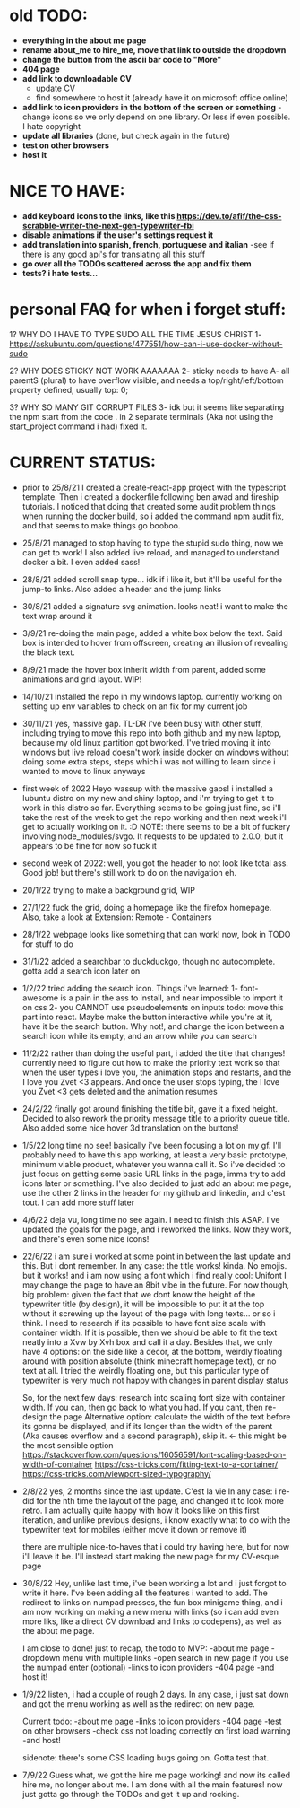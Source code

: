 # old TODO:

- **everything in the about me page**
- **rename about_me to hire_me, move that link to outside the dropdown**
- **change the button from the ascii bar code to "More"**
- **404 page**
- **add link to downloadable CV**
  - update CV
  - find somewhere to host it (already have it on microsoft office online)
- **add link to icon providers in the bottom of the screen or something**
  -change icons so we only depend on one library. Or less if even possible. I hate copyright
- **update all libraries** (done, but check again in the future)
- **test on other browsers**
- **host it**

# NICE TO HAVE:

- **add keyboard icons to the links, like this https://dev.to/afif/the-css-scrabble-writer-the-next-gen-typewriter-fbi**
- **disable animations if the user's settings request it**
- **add translation into spanish, french, portuguese and italian**
  -see if there is any good api's for translating all this stuff
- **go over all the TODOs scattered across the app and fix them**
- **tests? i hate tests...**

# personal FAQ for when i forget stuff:

1? WHY DO I HAVE TO TYPE SUDO ALL THE TIME JESUS CHRIST
1- https://askubuntu.com/questions/477551/how-can-i-use-docker-without-sudo

2? WHY DOES STICKY NOT WORK AAAAAAA
2- sticky needs to have A- all parentS (plural) to have overflow visible, and needs a top/right/left/bottom property defined, usually top: 0;

3? WHY SO MANY GIT CORRUPT FILES
3- idk but it seems like separating the npm start from the code . in 2 separate terminals (Aka not using the start_project command i had) fixed it.

# CURRENT STATUS:

- prior to 25/8/21
  I created a create-react-app project with the typescript template.
  Then i created a dockerfile following ben awad and fireship tutorials.
  I noticed that doing that created some audit problem things when running the docker build, so i added the command npm audit fix, and that seems to make things go booboo.

- 25/8/21
  managed to stop having to type the stupid sudo thing, now we can get to work! I also added live reload, and managed to understand docker a bit. I even added sass!

- 28/8/21
  added scroll snap type... idk if i like it, but it'll be useful for the jump-to links. Also added a header and the jump links

- 30/8/21
  added a signature svg animation. looks neat! i want to make the text wrap around it

- 3/9/21
  re-doing the main page, added a white box below the text. Said box is intended to hover from offscreen, creating an illusion of revealing the black text.

- 8/9/21
  made the hover box inherit width from parent, added some animations and grid layout. WIP!

- 14/10/21
  installed the repo in my windows laptop. currently working on setting up env variables to check on an fix for my current job

- 30/11/21
  yes, massive gap. TL-DR i've been busy with other stuff, including trying to move this repo into both github and my new laptop, because my old linux partition got bworked. I've tried moving it into windows but live reload doesn't work inside docker on windows without doing some extra steps, steps which i was not willing to learn since i wanted to move to linux anyways

- first week of 2022
  Heyo wassup with the massive gaps!
  i installed a lubuntu distro on my new and shiny laptop, and i'm trying to get it to work in this distro so far. Everything seems to be going just fine, so i'll take the rest of the week to get the repo working and then next week i'll get to actually working on it. :D
  NOTE: there seems to be a bit of fuckery involving node_modules/svgo. It requests to be updated to 2.0.0, but it appears to be fine for now so fuck it

- second week of 2022:
  well, you got the header to not look like total ass. Good job! but there's still work to do on the navigation eh.

- 20/1/22
  trying to make a background grid, WIP

- 27/1/22
  fuck the grid, doing a homepage like the firefox homepage.
  Also, take a look at Extension: Remote - Containers

- 28/1/22
  webpage looks like something that can work! now, look in TODO for stuff to do

- 31/1/22
  added a searchbar to duckduckgo, though no autocomplete.
  gotta add a search icon later on

- 1/2/22
  tried adding the search icon. Things i've learned:
  1- font-awesome is a pain in the ass to install, and near impossible to import it on css
  2- you CANNOT use pseudoelements on inputs
  todo: move this part into react. Maybe make the button interactive while you're at it, have it be the search button. Why not!, and change the icon between a search icon while its empty, and an arrow while you can search

- 11/2/22
  rather than doing the useful part, i added the title that changes! currently need to figure out how to make the priority text work
  so that when the user types i love you, the animation stops and restarts, and the I love you Zvet <3 appears.
  And once the user stops typing, the I love you Zvet <3 gets deleted and the animation resumes

- 24/2/22
  finally got around finishing the title bit, gave it a fixed height.
  Decided to also rework the priority message title to a priority queue title. Also added some nice hover 3d translation on the buttons!

- 1/5/22
  long time no see! basically i've been focusing a lot on my gf. I'll probably need to have this app working, at least a very basic prototype, minimum viable product, whatever you wanna call it. So i've decided to just focus on getting some basic URL links in the page, imma try to add icons later or something. I've also decided to just add an about me page, use the other 2 links in the header for my github and linkedin, and c'est tout. I can add more stuff later

- 4/6/22
  deja vu, long time no see again. I need to finish this ASAP.
  I've updated the goals for the page, and i reworked the links. Now they work, and there's even some nice icons!

- 22/6/22
  i am sure i worked at some point in between the last update and this. But i dont remember.
  In any case: the title works! kinda. No emojis. but it works! and i am now using a font which i find really cool: Unifont
  I may change the page to have an 8bit vibe in the future.
  For now though, big problem: given the fact that we dont know the height of the typewriter title (by design), it will be impossible to put it at the top without it screwing up the layout of the page with long texts... or so i think.
  I need to research if its possible to have font size scale with container width. If it is possible, then we should be able to fit the text neatly into a Xvw by Xvh box and call it a day.
  Besides that, we only have 4 options: on the side like a decor, at the bottom, weirdly floating around with position absolute (think minecraft homepage text), or no text at all.
  I tried the weirdly floating one, but this particular type of typewriter is very much not happy with changes in parent display status

  So, for the next few days: research into scaling font size with container width. If you can, then go back to what you had. If you cant, then re-design the page
  Alternative option: calculate the width of the text before its gonna be displayed, and if its longer than the width of the parent (Aka causes overflow and a second paragraph), skip it. ← this might be the most sensible option
  https://stackoverflow.com/questions/16056591/font-scaling-based-on-width-of-container
  https://css-tricks.com/fitting-text-to-a-container/
  https://css-tricks.com/viewport-sized-typography/

- 2/8/22
  yes, 2 months since the last update. C'est la vie
  In any case: i re-did for the nth time the layout of the page, and changed it to look more retro.
  I am actually quite happy with how it looks like on this first iteration, and unlike previous designs, i know exactly what to do with the typewriter text for mobiles (either move it down or remove it)

  there are multiple nice-to-haves that i could try having here, but for now i'll leave it be. I'll instead start making the new page for my CV-esque page

- 30/8/22
  Hey, unlike last time, i've been working a lot and i just forgot to write it here.
  I've been adding all the features i wanted to add. The redirect to links on numpad presses, the fun box minigame thing, and i am now working on making a new menu with links (so i can add even more liks, like a direct CV download and links to codepens), as well as the about me page.

  I am close to done!
  just to recap, the todo to MVP:
  -about me page
  -dropdown menu with multiple links
  -open search in new page if you use the numpad enter (optional)
  -links to icon providers
  -404 page
  -and host it!

- 1/9/22
  listen, i had a couple of rough 2 days. In any case, i just sat down and got the menu working as well as the redirect on new page.

  Current todo:
  -about me page
  -links to icon providers
  -404 page
  -test on other browsers
  -check css not loading correctly on first load warning
  -and host!

  sidenote: there's some CSS loading bugs going on. Gotta test that.

- 7/9/22
  Guess what, we got the hire me page working! and now its called hire me, no longer about me. I am done with all the main features!
  now just gotta go through the TODOs and get it up and rocking.
